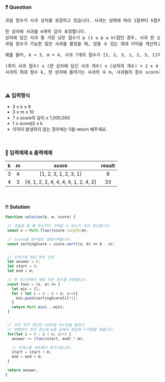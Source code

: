  ### ❓ Question

 <pre>과일 장수가 사과 상자를 포장하고 있습니다. 사과는 상태에 따라 1점부터 k점까지의 점수로 분류하며, k점이 최상품의 사과이고 1점이 최하품의 사과입니다. 사과 한 상자의 가격은 다음과 같이 결정됩니다.

한 상자에 사과를 m개씩 담아 포장합니다.
상자에 담긴 사과 중 가장 낮은 점수가 p (1 ≤ p ≤ k)점인 경우, 사과 한 상자의 가격은 p * m 입니다.
과일 장수가 가능한 많은 사과를 팔았을 때, 얻을 수 있는 최대 이익을 계산하고자 합니다.(사과는 상자 단위로만 판매하며, 남는 사과는 버립니다)

예를 들어, k = 3, m = 4, 사과 7개의 점수가 [1, 2, 3, 1, 2, 3, 1]이라면, 다음과 같이 [2, 3, 2, 3]으로 구성된 사과 상자 1개를 만들어 판매하여 최대 이익을 얻을 수 있습니다.

(최저 사과 점수) x (한 상자에 담긴 사과 개수) x (상자의 개수) = 2 x 4 x 1 = 8
사과의 최대 점수 k, 한 상자에 들어가는 사과의 수 m, 사과들의 점수 score가 주어졌을 때, 과일 장수가 얻을 수 있는 최대 이익을 return하는 solution 함수를 완성해주세요.</pre>
 
<br>

### ⚠️ 입력형식

<ul>
  <li>3 ≤ k ≤ 9</li>
  <li>3 ≤ m ≤ 10</li>
  <li>7 ≤ score의 길이 ≤ 1,000,000</li>
  <li>1 ≤ score[i] ≤ k</li>
  <li>이익이 발생하지 않는 경우에는 0을 return 해주세요.</li>
</ul>

<br>

### 🔢 입력예제 & 출력예제

|k|m|score|result|
|:-:|:-:|:-:|:-:|
|3|4|[1, 2, 3, 1, 2, 3, 1]|8|
|4|3|[4, 1, 2, 2, 4, 4, 4, 4, 1, 2, 4, 2]|33|

<br>

 ### ‼️ Solution

 ```javascript
 function solution(k, m, score) {

  // 과일을 총 몇 박스까지 가져갈 수 있는지 미리 계산합니다.
  const n = Math.floor(score.length/m);

  // score를 점수별로 정렬시켜줍니다.
  const sortingScore = score.sort((a, b) => b - a);


  // 인덱스와 정답 변수 선언 
  let answer = 0;
  let start = 0;
  let end = m;

  // 한 박스안에서 제일 작은 정수를 반환합니다. 
  const func = (s, e) => {
    let min = [];
    for ( let i = s ; i < e; i++){
      min.push(sortingScore[i]*1);
    }
    return Math.min(...min);
  }


  // 아까 먼저 계산한 n번만큼 for문을 돌면서 
  // 반환받은 최저 점수에 m을 곱해서 정답에 누적합을 해줍니다.
  for(let i = 0 ; i < n; i++) {
    answer += (func(start, end) * m);

    // 인덱스를 계속해서 증가시킵니다.
    start = start + m;
    end = end + m;
  }

  return answer;
}
```
<br>

